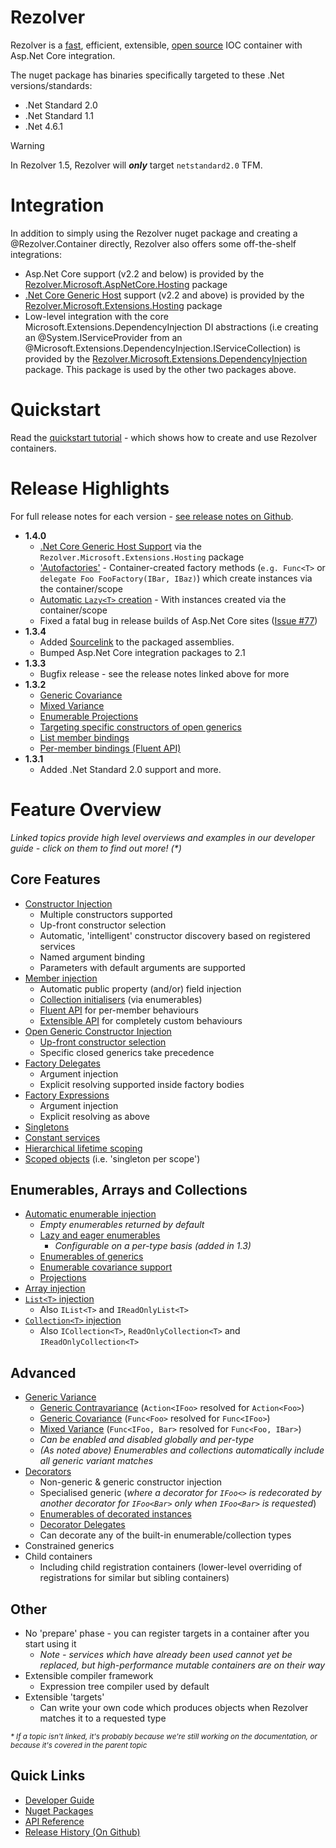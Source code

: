 # Rezolver

Rezolver is a [fast](docs/benchmarks.md), efficient, extensible, [open source](https://github.com/ZolutionSoftware/Rezolver) IOC container 
with Asp.Net Core integration.

The nuget package has binaries specifically targeted to these .Net versions/standards:

- .Net Standard 2.0
- .Net Standard 1.1
- .Net 4.6.1

> [!WARNING]
> In Rezolver 1.5, Rezolver will ***only*** target `netstandard2.0` TFM.

# Integration

In addition to simply using the Rezolver nuget package and creating a @Rezolver.Container directly, Rezolver also offers some off-the-shelf integrations:

- Asp.Net Core support (v2.2 and below) is provided by the [Rezolver.Microsoft.AspNetCore.Hosting](docs/nuget-packages/rezolver.microsoft.aspnetcore.hosting.md) package
- [.Net Core Generic Host]((https://docs.microsoft.com/en-us/aspnet/core/fundamentals/host/generic-host)) support (v2.2 and above) is provided by the [Rezolver.Microsoft.Extensions.Hosting](docs/nuget-packages/rezolver.microsoft.extensions.hosting.md) package
- Low-level integration with the core Microsoft.Extensions.DependencyInjection DI abstractions (i.e creating an @System.IServiceProvider from an @Microsoft.Extensions.DependencyInjection.IServiceCollection) is provided by the [Rezolver.Microsoft.Extensions.DependencyInjection](docs/nuget-packages/rezolver.microsoft.extensions.dependencyinjection.md) package.  This package is used by the other two packages above.

# Quickstart

Read the [quickstart tutorial](quickstart.md) - which shows how to create and use Rezolver containers.

# Release Highlights

For full release notes for each version - [see release notes on Github](https://github.com/ZolutionSoftware/Rezolver/releases).

- **1.4.0**
  - [.Net Core Generic Host Support](docs/nuget-packages/rezolver.microsoft.extensions.hosting.md) via the `Rezolver.Microsoft.Extensions.Hosting` package
  - ['Autofactories'](docs/autofactories.md) -  Container-created factory methods (`e.g. Func<T>` or `delegate Foo FooFactory(IBar, IBaz)`) which create instances via the container/scope
  - [Automatic `Lazy<T>` creation](docs/lazy.md) - With instances created via the container/scope
  - Fixed a fatal bug in release builds of Asp.Net Core sites ([Issue #77](https://github.com/ZolutionSoftware/Rezolver/issues/77))
- **1.3.4**
  - Added [Sourcelink](https://github.com/dotnet/sourcelink) to the packaged assemblies.
  - Bumped Asp.Net Core integration packages to 2.1
- **1.3.3**
  - Bugfix release - see the release notes linked above for more
- **1.3.2**
  - [Generic Covariance](docs/variance/covariance.md)
  - [Mixed Variance](docs/variance/mixed.md)
  - [Enumerable Projections](docs/enumerables/projections.md)
  - [Targeting specific constructors of open generics](docs/constructor-injection/generics-manual-constructor.md)
  - [List member bindings](docs/member-injection/collections.md)
  - [Per-member bindings (Fluent API)](docs/member-injection/fluent-api.md)
- **1.3.1**  
  - Added .Net Standard 2.0 support and more.

# Feature Overview

_Linked topics provide high level overviews and examples in our developer guide - click on them to find out more! (*)_

## Core Features

- [Constructor Injection](docs/constructor-injection/index.md)
  - Multiple constructors supported
  - Up-front constructor selection
  - Automatic, 'intelligent' constructor discovery based on registered services
  - Named argument binding
  - Parameters with default arguments are supported
- [Member injection](docs/member-injection/index.md)
  - Automatic public property (and/or) field injection
  - [Collection initialisers](docs/member-injection/collections.md) (via enumerables)
  - [Fluent API](docs/member-injection/fluent-api.md) for per-member behaviours
  - [Extensible API](docs/member-injection/custom.md) for completely custom behaviours
- [Open Generic Constructor Injection](docs/constructor-injection/generics.md)
  - [Up-front constructor selection](docs/constructor-injection/generics-manual-constructor.md)
  - Specific closed generics take precedence
- [Factory Delegates](docs/delegates.md)
  - Argument injection
  - Explicit resolving supported inside factory bodies
- [Factory Expressions](docs/expressions.md)
  - Argument injection
  - Explicit resolving as above
- [Singletons](docs/lifetimes/singleton.md)
- [Constant services](docs/objects.md)
- [Hierarchical lifetime scoping](docs/lifetimes/container-scopes.md)
- [Scoped objects](docs/lifetimes/scoped.md) (i.e. 'singleton per scope')

## Enumerables, Arrays and Collections

- [Automatic enumerable injection](docs/enumerables.md) 
  - *Empty enumerables returned by default*
  - [Lazy and eager enumerables](docs/enumerables/lazy-vs-eager.md)
    - *Configurable on a per-type basis (added in 1.3)*
  - [Enumerables of generics](docs/enumerables/generics.md)
  - [Enumerable covariance support](docs/variance/covariance.md#enumerables)
  - [Projections](docs/enumerables/projections.md)
- [Array injection](docs/arrays-lists-collections/arrays.md)
- [`List<T>` injection](docs/arrays-lists-collections/lists.md)
  - Also `IList<T>` and `IReadOnlyList<T>`
- [`Collection<T>` injection](docs/arrays-lists-collections/collections.md)
  - Also `ICollection<T>`, `ReadOnlyCollection<T>` and `IReadOnlyCollection<T>`

## Advanced

- [Generic Variance](docs/variance/index.md)
  - [Generic Contravariance](docs/variance/contravariance.md) (`Action<IFoo>` resolved for `Action<Foo>`)
  - [Generic Covariance](docs/variance/covariance.md) (`Func<Foo>` resolved for `Func<IFoo>`)
  - [Mixed Variance](docs/variance/mixed.md) (`Func<IFoo, Bar>` resolved for `Func<Foo, IBar>`)
  - *Can be enabled and disabled globally and per-type*
  - *(As noted above) Enumerables and collections automatically include all generic variant matches*
- [Decorators](docs/decorators.md)
  - Non-generic & generic constructor injection
  - Specialised generic (*where a decorator for `IFoo<>` is redecorated by another decorator for `IFoo<Bar>` only when
`IFoo<Bar>` is requested*)
  - [Enumerables of decorated instances](docs/enumerables.md#decorators-and-enumerables)
  - [Decorator Delegates](docs/decorators/delegates.md)
  - Can decorate any of the built-in enumerable/collection types
- Constrained generics
- Child containers
  - Including child registration containers (lower-level overriding of registrations for similar but sibling containers)

## Other
- No 'prepare' phase - you can register targets in a container after you start using it
  - *Note - services which have already been used cannot yet be replaced, but high-performance mutable containers are on their way*
- Extensible compiler framework
  - Expression tree compiler used by default
- Extensible 'targets'
  - Can write your own code which produces objects when Rezolver matches it to a requested type

_<small> * If a topic isn't linked, it's probably because we're still working on the documentation, or because it's covered in the parent topic</small>_

## Quick Links

- [Developer Guide](docs/index.md)
- [Nuget Packages](docs/nuget-packages/index.md)
- [API Reference](api/index.md)
- [Release History (On Github)](https://github.com/ZolutionSoftware/Rezolver/releases)